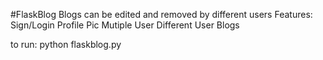 
#FlaskBlog
Blogs can be edited and removed by different users
Features:
Sign/Login
Profile Pic
Mutiple User
Different User Blogs



to run: python flaskblog.py
